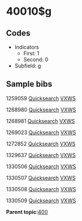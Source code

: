 # 40010$g

## Codes

-   Indicators
    -   First: 1
    -   Second: 0
-   Subfield: g

## Sample bibs

1259059 [Quicksearch](https://search.library.yale.edu/catalog/1259059) [VXWS](http://prodorbis.library.yale.edu:7014/vxws/GetHoldingsService?bibId=1259059)

1268980 [Quicksearch](https://search.library.yale.edu/catalog/1268980) [VXWS](http://prodorbis.library.yale.edu:7014/vxws/GetHoldingsService?bibId=1268980)

1268981 [Quicksearch](https://search.library.yale.edu/catalog/1268981) [VXWS](http://prodorbis.library.yale.edu:7014/vxws/GetHoldingsService?bibId=1268981)

1269023 [Quicksearch](https://search.library.yale.edu/catalog/1269023) [VXWS](http://prodorbis.library.yale.edu:7014/vxws/GetHoldingsService?bibId=1269023)

1272852 [Quicksearch](https://search.library.yale.edu/catalog/1272852) [VXWS](http://prodorbis.library.yale.edu:7014/vxws/GetHoldingsService?bibId=1272852)

1329637 [Quicksearch](https://search.library.yale.edu/catalog/1329637) [VXWS](http://prodorbis.library.yale.edu:7014/vxws/GetHoldingsService?bibId=1329637)

1330506 [Quicksearch](https://search.library.yale.edu/catalog/1330506) [VXWS](http://prodorbis.library.yale.edu:7014/vxws/GetHoldingsService?bibId=1330506)

1330507 [Quicksearch](https://search.library.yale.edu/catalog/1330507) [VXWS](http://prodorbis.library.yale.edu:7014/vxws/GetHoldingsService?bibId=1330507)

1330508 [Quicksearch](https://search.library.yale.edu/catalog/1330508) [VXWS](http://prodorbis.library.yale.edu:7014/vxws/GetHoldingsService?bibId=1330508)

1330509 [Quicksearch](https://search.library.yale.edu/catalog/1330509) [VXWS](http://prodorbis.library.yale.edu:7014/vxws/GetHoldingsService?bibId=1330509)

**Parent topic:**[400](../../tags/400/400.md)

